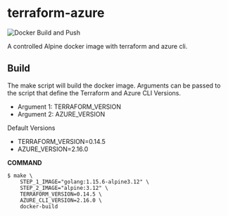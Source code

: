 # terraform-azure

![Docker Build and Push](https://github.com/danielscholl/terraform-azure/workflows/Docker%20Build%20and%20Push/badge.svg)

A controlled Alpine docker image with terraform and azure cli.

Build
------

The make script will build the docker image. Arguments can be passed to the script that define the Terraform and Azure CLI Versions.

- Argument 1:  TERRAFORM_VERSION
- Argument 2:  AZURE_VERSION

Default Versions

- TERRAFORM_VERSION=0.14.5
- AZURE_VERSION=2.16.0

__COMMAND__
```
$ make \
    STEP_1_IMAGE="golang:1.15.6-alpine3.12" \
    STEP_2_IMAGE="alpine:3.12" \
    TERRAFORM_VERSION=0.14.5 \
    AZURE_CLI_VERSION=2.16.0 \
    docker-build
```
